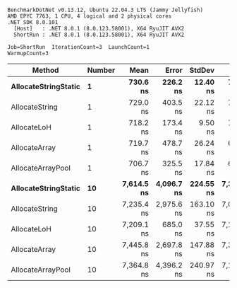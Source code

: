 ```

BenchmarkDotNet v0.13.12, Ubuntu 22.04.3 LTS (Jammy Jellyfish)
AMD EPYC 7763, 1 CPU, 4 logical and 2 physical cores
.NET SDK 8.0.101
  [Host]   : .NET 8.0.1 (8.0.123.58001), X64 RyuJIT AVX2
  ShortRun : .NET 8.0.1 (8.0.123.58001), X64 RyuJIT AVX2

Job=ShortRun  IterationCount=3  LaunchCount=1  
WarmupCount=3  

```
| Method               | Number | Mean       | Error      | StdDev    | Min        | Max        | Gen0   | Gen1   | Allocated |
|--------------------- |------- |-----------:|-----------:|----------:|-----------:|-----------:|-------:|-------:|----------:|
| **AllocateStringStatic** | **1**      |   **730.6 ns** |   **226.2 ns** |  **12.40 ns** |   **723.1 ns** |   **744.9 ns** | **0.0124** | **0.0114** |   **1.02 KB** |
| AllocateString       | 1      |   729.0 ns |   403.5 ns |  22.12 ns |   704.1 ns |   746.3 ns | 0.0124 | 0.0114 |   1.02 KB |
| AllocateLoH          | 1      |   718.2 ns |   173.4 ns |   9.50 ns |   708.9 ns |   727.9 ns | 0.0124 | 0.0114 |   1.02 KB |
| AllocateArray        | 1      |   719.7 ns |   478.7 ns |  26.24 ns |   696.0 ns |   747.9 ns | 0.0124 | 0.0114 |   1.02 KB |
| AllocateArrayPool    | 1      |   706.7 ns |   325.5 ns |  17.84 ns |   694.7 ns |   727.2 ns | 0.0124 | 0.0114 |   1.02 KB |
| **AllocateStringStatic** | **10**     | **7,614.5 ns** | **4,096.7 ns** | **224.55 ns** | **7,394.9 ns** | **7,843.7 ns** | **0.1221** | **0.1144** |  **10.23 KB** |
| AllocateString       | 10     | 7,235.4 ns | 2,975.6 ns | 163.10 ns | 7,055.8 ns | 7,374.4 ns | 0.1221 | 0.1144 |  10.23 KB |
| AllocateLoH          | 10     | 7,209.1 ns |   685.0 ns |  37.55 ns | 7,167.7 ns | 7,240.9 ns | 0.1221 | 0.1144 |  10.23 KB |
| AllocateArray        | 10     | 7,445.8 ns | 2,697.8 ns | 147.88 ns | 7,338.6 ns | 7,614.5 ns | 0.1221 | 0.1144 |  10.23 KB |
| AllocateArrayPool    | 10     | 7,364.8 ns | 4,396.2 ns | 240.97 ns | 7,127.9 ns | 7,609.7 ns | 0.1221 | 0.1144 |  10.23 KB |

